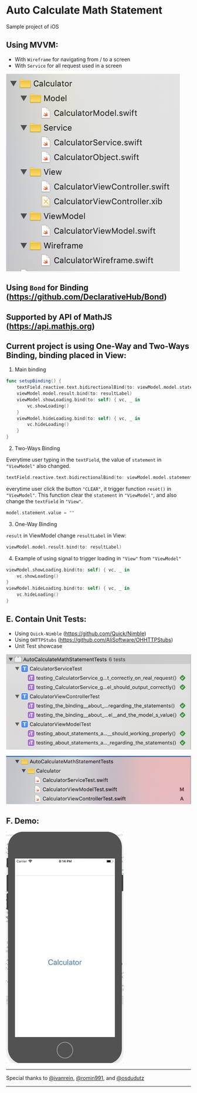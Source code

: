 # Auto Calculate Math Statement

Sample project of iOS

## Using MVVM:
- With `Wireframe` for navigating from / to a screen
- With `Service` for all request used in a screen

![](structures.png)

## Using `Bond` for Binding (https://github.com/DeclarativeHub/Bond)

## Supported by API of MathJS (https://api.mathjs.org)

## Current project is using One-Way and Two-Ways Binding, binding placed in View:
1. Main binding
```swift
func setupBinding() {
    textField.reactive.text.bidirectionalBind(to: viewModel.model.statement)
    viewModel.model.result.bind(to: resultLabel)
    viewModel.showLoading.bind(to: self) { vc, _ in
        vc.showLoading()
    }
    viewModel.hideLoading.bind(to: self) { vc, _ in
        vc.hideLoading()
    }
}
```

2. Two-Ways Binding

Everytime user typing in the `textField`, the value of `statement` in `"ViewModel"` also changed.
```swift
textField.reactive.text.bidirectionalBind(to: viewModel.model.statement)
```

everytime user click the button `"CLEAR"`, it trigger function `reset()` in `"ViewModel"`. This function clear the `statement` in `"ViewModel"`, and also change the `textField` in `"View"`.
```swift
model.statement.value = ""
```

3. One-Way Binding

`result` in ViewModel change `resultLabel` in View:
```swift
viewModel.model.result.bind(to: resultLabel)
```

4. Example of using signal to trigger loading in `"View"` from `"ViewModel"`
```swift
viewModel.showLoading.bind(to: self) { vc, _ in
    vc.showLoading()
}
viewModel.hideLoading.bind(to: self) { vc, _ in
    vc.hideLoading()
}
```

## E. Contain Unit Tests:
- Using `Quick-Nimble` (https://github.com/Quick/Nimble)
- Using `OHTTPStubs` (https://github.com/AliSoftware/OHHTTPStubs)
- Unit Test showcase 

![](UnitTestSchemes.png)

![](UnitTestStructureFiles.png)

## F. Demo:

![](demo.gif)

---
Special thanks to [@ivanrein](https://github.com/ivanrein), [@romin991](https://github.com/romin991), and [@osdudutz](https://github.com/osdudutz)

---
